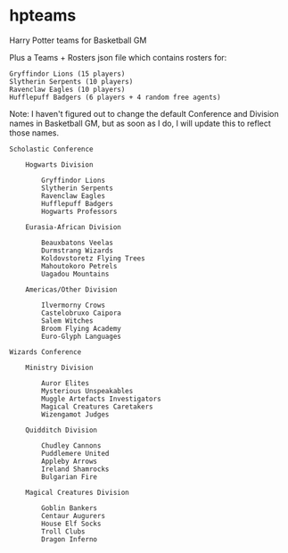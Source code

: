 # hpteams
Harry Potter teams for Basketball GM

Plus a Teams + Rosters json file which contains rosters for:
    
    Gryffindor Lions (15 players)
    Slytherin Serpents (10 players)
    Ravenclaw Eagles (10 players)
    Hufflepuff Badgers (6 players + 4 random free agents)


Note: I haven't figured out to change the default Conference and Division names in Basketball GM, but as soon as I do, I will update this to reflect those names.

    Scholastic Conference

        Hogwarts Division
        
            Gryffindor Lions
            Slytherin Serpents
            Ravenclaw Eagles
            Hufflepuff Badgers
            Hogwarts Professors
            
        Eurasia-African Division
            
            Beauxbatons Veelas
            Durmstrang Wizards
            Koldovstoretz Flying Trees
            Mahoutokoro Petrels
            Uagadou Mountains
            
        Americas/Other Division
        
            Ilvermorny Crows
            Castelobruxo Caipora
            Salem Witches
            Broom Flying Academy
            Euro-Glyph Languages
            
    Wizards Conference

        Ministry Division
        
            Auror Elites
            Mysterious Unspeakables
            Muggle Artefacts Investigators
            Magical Creatures Caretakers
            Wizengamot Judges

        Quidditch Division
            
            Chudley Cannons
            Puddlemere United
            Appleby Arrows
            Ireland Shamrocks
            Bulgarian Fire
            
        Magical Creatures Division
        
            Goblin Bankers
            Centaur Augurers
            House Elf Socks
            Troll Clubs
            Dragon Inferno
                    
            

